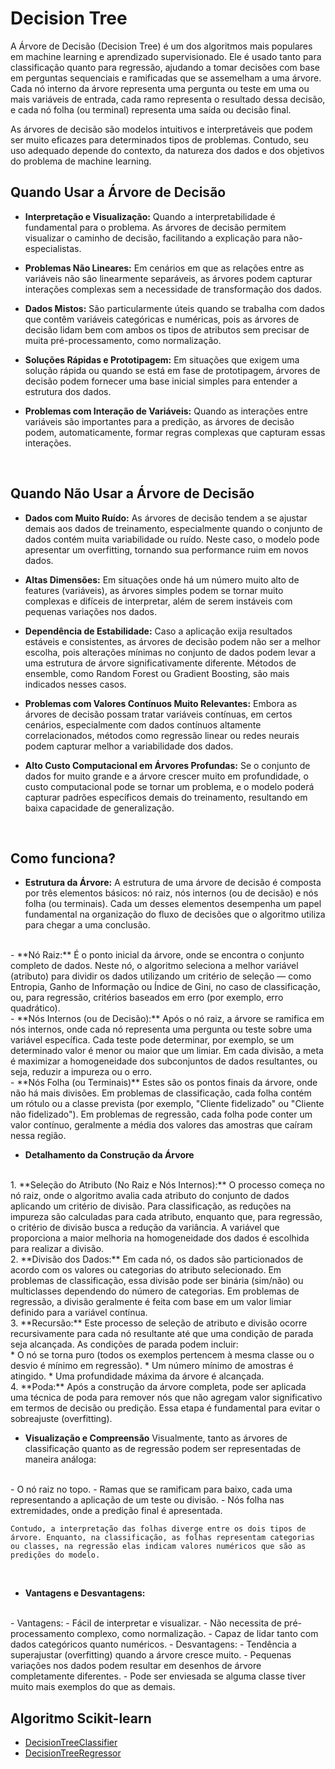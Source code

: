 # Decision Tree

A Árvore de Decisão (Decision Tree) é um dos algoritmos mais populares em machine learning e aprendizado supervisionado. Ele é usado tanto para classificação quanto para regressão, ajudando a tomar decisões com base em perguntas sequenciais e ramificadas que se assemelham a uma árvore. Cada nó interno da árvore representa uma pergunta ou teste em uma ou mais variáveis de entrada, cada ramo representa o resultado dessa decisão, e cada nó folha (ou terminal) representa uma saída ou decisão final.

As árvores de decisão são modelos intuitivos e interpretáveis que podem ser muito eficazes para determinados tipos de problemas. Contudo, seu uso adequado depende do contexto, da natureza dos dados e dos objetivos do problema de machine learning.
<br>

## Quando Usar a Árvore de Decisão

- **Interpretação e Visualização:**
Quando a interpretabilidade é fundamental para o problema. As árvores de decisão permitem visualizar o caminho de decisão, facilitando a explicação para não-especialistas.

- **Problemas Não Lineares:**
Em cenários em que as relações entre as variáveis não são linearmente separáveis, as árvores podem capturar interações complexas sem a necessidade de transformação dos dados.

- **Dados Mistos:**
São particularmente úteis quando se trabalha com dados que contêm variáveis categóricas e numéricas, pois as árvores de decisão lidam bem com ambos os tipos de atributos sem precisar de muita pré-processamento, como normalização.

- **Soluções Rápidas e Prototipagem:**
Em situações que exigem uma solução rápida ou quando se está em fase de prototipagem, árvores de decisão podem fornecer uma base inicial simples para entender a estrutura dos dados.

- **Problemas com Interação de Variáveis:**
Quando as interações entre variáveis são importantes para a predição, as árvores de decisão podem, automaticamente, formar regras complexas que capturam essas interações.
<br>

## Quando Não Usar a Árvore de Decisão

- **Dados com Muito Ruído:**
As árvores de decisão tendem a se ajustar demais aos dados de treinamento, especialmente quando o conjunto de dados contém muita variabilidade ou ruído. Neste caso, o modelo pode apresentar um overfitting, tornando sua performance ruim em novos dados.

- **Altas Dimensões:**
Em situações onde há um número muito alto de features (variáveis), as árvores simples podem se tornar muito complexas e difíceis de interpretar, além de serem instáveis com pequenas variações nos dados.

- **Dependência de Estabilidade:**
Caso a aplicação exija resultados estáveis e consistentes, as árvores de decisão podem não ser a melhor escolha, pois alterações mínimas no conjunto de dados podem levar a uma estrutura de árvore significativamente diferente. Métodos de ensemble, como Random Forest ou Gradient Boosting, são mais indicados nesses casos.

- **Problemas com Valores Contínuos Muito Relevantes:**
Embora as árvores de decisão possam tratar variáveis contínuas, em certos cenários, especialmente com dados contínuos altamente correlacionados, métodos como regressão linear ou redes neurais podem capturar melhor a variabilidade dos dados.

- **Alto Custo Computacional em Árvores Profundas:**
Se o conjunto de dados for muito grande e a árvore crescer muito em profundidade, o custo computacional pode se tornar um problema, e o modelo poderá capturar padrões específicos demais do treinamento, resultando em baixa capacidade de generalização.
<br>

## Como funciona?

- **Estrutura da Árvore:**
A estrutura de uma árvore de decisão é composta por três elementos básicos: nó raiz, nós internos (ou de decisão) e nós folha (ou terminais). Cada um desses elementos desempenha um papel fundamental na organização do fluxo de decisões que o algoritmo utiliza para chegar a uma conclusão.
<br>
    - **Nó Raiz:**
    É o ponto inicial da árvore, onde se encontra o conjunto completo de dados. Neste nó, o algoritmo seleciona a melhor variável (atributo) para dividir os dados utilizando um critério de seleção — como Entropia, Ganho de Informação ou Índice de Gini, no caso de classificação, ou, para regressão, critérios baseados em erro (por exemplo, erro quadrático).
<br>
    - **Nós Internos (ou de Decisão):**
    Após o nó raiz, a árvore se ramifica em nós internos, onde cada nó representa uma pergunta ou teste sobre uma variável específica. Cada teste pode determinar, por exemplo, se um determinado valor é menor ou maior que um limiar. Em cada divisão, a meta é maximizar a homogeneidade dos subconjuntos de dados resultantes, ou seja, reduzir a impureza ou o erro.
<br>
    - **Nós Folha (ou Terminais)**
    Estes são os pontos finais da árvore, onde não há mais divisões. Em problemas de classificação, cada folha contém um rótulo ou a classe prevista (por exemplo, "Cliente fidelizado" ou "Cliente não fidelizado"). Em problemas de regressão, cada folha pode conter um valor contínuo, geralmente a média dos valores das amostras que caíram nessa região.
<br>

- **Detalhamento da Construção da Árvore**
<br>
    1. **Seleção do Atributo (No Raiz e Nós Internos):**
    O processo começa no nó raiz, onde o algoritmo avalia cada atributo do conjunto de dados aplicando um critério de divisão. Para classificação, as reduções na impureza são calculadas para cada atributo, enquanto que, para regressão, o critério de divisão busca a redução da variância. A variável que proporciona a maior melhoria na homogeneidade dos dados é escolhida para realizar a divisão.
<br>
    2. **Divisão dos Dados:**
    Em cada nó, os dados são particionados de acordo com os valores ou categorias do atributo selecionado. Em problemas de classificação, essa divisão pode ser binária (sim/não) ou multiclasses dependendo do número de categorias. Em problemas de regressão, a divisão geralmente é feita com base em um valor limiar definido para a variável contínua.
<br>
    3. **Recursão:**
    Este processo de seleção de atributo e divisão ocorre recursivamente para cada nó resultante até que uma condição de parada seja alcançada. As condições de parada podem incluir:
<br>
        * O nó se torna puro (todos os exemplos pertencem à mesma classe ou o desvio é mínimo em regressão).
        * Um número mínimo de amostras é atingido.
        * Uma profundidade máxima da árvore é alcançada.
<br>
    4. **Poda:**
    Após a construção da árvore completa, pode ser aplicada uma técnica de poda para remover nós que não agregam valor significativo em termos de decisão ou predição. Essa etapa é fundamental para evitar o sobreajuste (overfitting).
<br>

- **Visualização e Compreensão**
Visualmente, tanto as árvores de classificação quanto as de regressão podem ser representadas de maneira análoga:
<br>
    - O nó raiz no topo.
    - Ramas que se ramificam para baixo, cada uma representando a aplicação de um teste ou divisão.
    - Nós folha nas extremidades, onde a predição final é apresentada.
<br>

    Contudo, a interpretação das folhas diverge entre os dois tipos de árvore. Enquanto, na classificação, as folhas representam categorias ou classes, na regressão elas indicam valores numéricos que são as predições do modelo.
<br>

- **Vantagens e Desvantagens:**
<br>
    - Vantagens:
        - Fácil de interpretar e visualizar.
        - Não necessita de pré-processamento complexo, como normalização.
        - Capaz de lidar tanto com dados categóricos quanto numéricos.
    - Desvantagens:
        - Tendência a superajustar (overfitting) quando a árvore cresce muito.
        - Pequenas variações nos dados podem resultar em desenhos de árvore completamente diferentes.
        - Pode ser enviesada se alguma classe tiver muito mais exemplos do que as demais.
<br>

## Algoritmo Scikit-learn

- [DecisionTreeClassifier](DecisionTreeClassifier.md)
- [DecisionTreeRegressor](DecisionTreeRegressor.md)